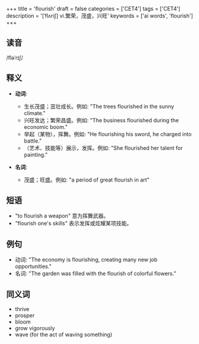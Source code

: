 +++
title = 'flourish'
draft = false
categories = ['CET4']
tags = ['CET4']
description = '[ˈflʌri∫] vi.繁荣，茂盛，兴旺'
keywords = ['ai words', 'flourish']
+++

## 读音
/fləˈrɪʃ/

## 释义
- **动词**:
  - 生长茂盛；茁壮成长。例如: "The trees flourished in the sunny climate."
  - 兴旺发达；繁荣昌盛。例如: "The business flourished during the economic boom."
  - 举起（某物），挥舞。例如: "He flourishing his sword, he charged into battle."
  - （艺术、技能等）展示，发挥。例如: "She flourished her talent for painting."

- **名词**:
  - 茂盛；旺盛。例如: "a period of great flourish in art"

## 短语
- "to flourish a weapon" 意为挥舞武器。
- "flourish one's skills" 表示发挥或炫耀某项技能。

## 例句
- 动词: "The economy is flourishing, creating many new job opportunities."
- 名词: "The garden was filled with the flourish of colorful flowers."

## 同义词
- thrive
- prosper
- bloom
- grow vigorously
- wave (for the act of waving something)

